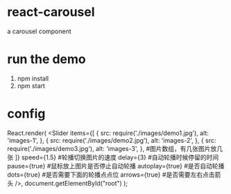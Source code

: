 # react-carousel
a  carousel component 
# run the demo
1. npm install
2. npm start
# config
React.render(
  <Slider
    items={[
      {
        src: require('./images/demo1.jpg'),
        alt: 'images-1',
      },
      {
        src: require('./images/demo2.jpg'),
        alt: 'images-2',
      },
      {
        src: require('./images/demo3.jpg'),
        alt: 'images-3',
      },   #图片数组，有几张图片放几张
    ]}
    speed={1.5}       #轮播切换图片的速度
    delay={3}         #自动轮播时候停留的时间
    pause={true}      #鼠标放上图片是否停止自动轮播
    autoplay={true}   #是否自动轮播
    dots={true}       #是否需要下面的轮播点点位
    arrows={true}     #是否需要左右点击箭头
  />,
  document.getElementById("root")
);
